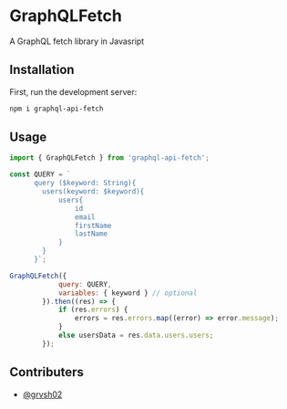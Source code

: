 # GraphQLFetch
A GraphQL fetch library in Javasript

## Installation

First, run the development server:

```bash
npm i graphql-api-fetch
```

## Usage

```js
import { GraphQLFetch } from 'graphql-api-fetch';

const QUERY = `
      query ($keyword: String){
        users(keyword: $keyword){
            users{
                id
                email
                firstName
                lastName
            }
        }
      }`;

GraphQLFetch({
            query: QUERY,
            variables: { keyword } // optional
        }).then((res) => {
            if (res.errors) {
                errors = res.errors.map((error) => error.message);
            }
            else usersData = res.data.users.users;
        });
```

## Contributers

- [@grvsh02](https://github.com/grvsh02)

